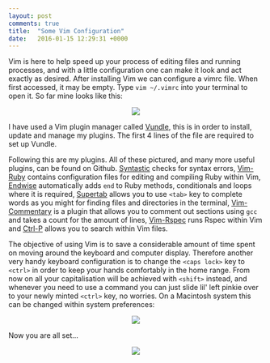 ```yaml
---
layout: post
comments: true
title:  "Some Vim Configuration"
date:   2016-01-15 12:29:31 +0000
---
```


Vim is here to help speed up your process of editing files and running processes, and with a little configuration one can make it look and act exactly as desired. After installing Vim we can configure a vimrc file. When first accessed, it may be empty. Type `vim ~/.vimrc` into your terminal to open it. So far mine looks like this:

<p align="center">
<img src="../../../../../../../assets/vimrc_file.jpg">
</p>

I have used a Vim plugin manager called [Vundle][vundle-github], this is in order to install, update and manage my plugins. The first 4 lines of the file are required to set up Vundle. 

Following this are my plugins. All of these pictured, and many more useful plugins, can be found on Github. [Syntastic][scrooloose_syntastic] checks for syntax errors, [Vim-Ruby][vim-ruby-github] contains configuration files for editing and compiling Ruby within Vim, [Endwise][endwise-github] automatically adds `end` to Ruby methods, conditionals and loops where it is required, [Supertab][supertab-github] allows you to use `<tab>` key to complete words as you might for finding files and directories in the terminal, [Vim-Commentary][vim-commentary-github] is a plugin that allows you to comment out sections using `gcc` and takes a count for the amount of lines, [Vim-Rspec][vim-rspec-github] runs Rspec within Vim and [Ctrl-P][ctrl-p-github] allows you to search within Vim files.

The objective of using Vim is to save a considerable amount of time spent on moving around the keyboard and computer display. Therefore another very handy keyboard configuration is to change the `<caps lock>` key to `<ctrl>` in order to keep your hands comfortably in the home range. From now on all your capitalisation will be achieved with `<shift>` instead, and whenever you need to use a command you can just slide lil' left pinkie over to your newly minted `<ctrl>` key, no worries. On a Macintosh system this can be changed within system preferences:

<p align="center">
<img src="../../../../../../../assets/change_caps_lock_to_ctrl.jpg">
</p>

Now you are all set...

<p align="center">
<img src="https://s.yimg.com/ny/api/res/1.2/yu3L92jNn_JavuhoDZHpjA--/YXBwaWQ9aGlnaGxhbmRlcjtzbT0xO3c9NTAwO2g9MjEy/http://l.yimg.com/cd/diminuendo/1.0/original/23a7d58f5cd5ea3ab7dfc01677aee0981df94b3f.gif">
</p>


[vundle-github]: https://github.com/VundleVim/Vundle.vim
[scrooloose_syntastic]: https://github.com/scrooloose/syntastic
[vim-ruby-github]: https://github.com/vim-ruby/vim-ruby
[endwise-github]: https://github.com/tpope/vim-endwise
[supertab-github]: https://github.com/ervandew/supertab
[vim-commentary-github]: https://github.com/tpope/vim-commentary
[vim-rspec-github]: https://github.com/thoughtbot/vim-rspec
[ctrl-p-github]: https://github.com/kien/ctrlp.vim
